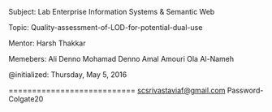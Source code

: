Subject:
Lab Enterprise Information Systems & Semantic Web

Topic:
Quality-assessment-of-LOD-for-potential-dual-use

Mentor: 
Harsh Thakkar

Memebers:
Ali Denno
Mohamad Denno
Amal Amouri
Ola Al-Nameh	


@initialized: Thursday, May 5, 2016

===========================
scsrivastaviaf@gmail.com
Password-Colgate20